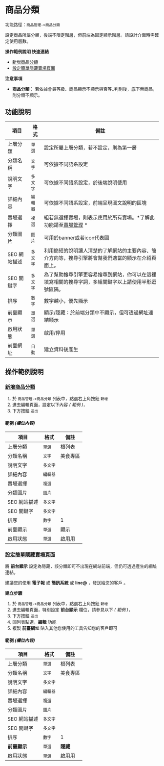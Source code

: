 #  商品分類

功能路徑：`商品管理->商品分類`

設定商品所屬分類，後端不限定階層，但前端為固定顯示階層。請設計介面時需確定使用層數。

**操作範例說明 快速連結**

* [新增商品分類](/guide/product-category#新增商品分類)
* [設定簡單隱藏賣場頁面](/guide/product-category#設定簡單隱藏頁面賣場)

**注意事項**

* **商品分類：** 若依據會員等級、商品顯示不顯示與否等..判別後，底下無商品，則分類不顯示。

##  功能說明

| 項目  | 格式 | 備註 |
|---|---|---|
|上層分類|`單選`|設定所屬上層分類，若不設定，則為第一層|
|分類名稱|`文字`|可依據不同語系設定|
|說明文字|`多文字`|可依據不同語系設定，於後端說明使用|
|詳細內容|`編輯器`|可依據不同語系設定，前端呈現圖文說明的區塊|
|賣場選擇|`複選`|組若無選擇賣場，則表示應用於所有賣場。*了解此功能請至[賣場管理](/guide/product-market) *|
|分類圖片|`圖片`|可用於banner或者icon代表圖|
|SEO 網站描述|`多文字`|利用簡短的說明讓人清楚的了解網站的主要內容、簡介方向等，搜尋引擎將會幫我們適當的顯示在介紹頁面上。|
|SEO 關鍵字|`多文字`|為了幫助搜尋引擎更容易搜尋到網站，你可以在這裡填寫相關的搜尋字詞，多組關鍵字以上請使用半形逗號區隔。|
|排序|`數字`|數字越小，優先顯示|
|前臺顯示|`單選`|顯示/隱藏：於前端分類中不顯示，但可透過網址連結顯示|
|啟用狀態|`單選`|啟用/停用|
|前臺網址|`自動`|建立資料後產生|



##  操作範例說明

### [新增商品分類](/guide/product-category#新增商品分類)

1. 於 `商品管理->商品分類` 列表中，點選右上角按鈕 `新增` 
2. 進去編輯頁面，設定以下內容 _( 範例 )_，
3. 下方按鈕 `送出`

#### 範例 _(欄位內容)_

| 項目  | 格式 | 備註 |
|---|---|---|
|上層分類|`單選`|根列表|
|分類名稱|`文字`|美食專區|
|說明文字|`多文字`||
|詳細內容|`編輯器`||
|賣場選擇|`複選`||
|分類圖片|`圖片`||
|SEO 網站描述|`多文字`||
|SEO 關鍵字|`多文字`||
|排序|`數字`|1|
|前臺顯示|`單選`|顯示|
|啟用狀態|`單選`|啟用用|


### [設定簡單隱藏賣場頁面](/guide/product-category#設定簡單隱藏頁面賣場)

將 **前台顯示** 設定為隱藏，該分類即可不出現在網站前端，但仍可透過產生的網址連結。

建議您的使用 **電子報** 或 **簡訊系統** 或 **line@** ，發送給您的客戶 。

**建立步驟**

1. 於 `商品管理->商品分類` 列表中，點選右上角按鈕 `新增` 
2. 進去編輯頁面，特別設定 **前台顯示** 欄位，請參見以下 _( 範例 )_，
3. 下方按鈕 `送出`
4. 回列表點選，**編輯** 功能
5. 複製 **前臺網址** 貼入其他您使用的工具告知您的客戶即可

#### 範例 _(欄位內容)_

| 項目  | 格式 | 備註 |
|---|---|---|
|上層分類|`單選`|根列表|
|分類名稱|`文字`|美食專區|
|說明文字|`多文字`||
|詳細內容|`編輯器`||
|賣場選擇|`複選`||
|分類圖片|`圖片`||
|SEO 網站描述|`多文字`||
|SEO 關鍵字|`多文字`||
|排序|`數字`|1|
|**前臺顯示**|`單選`|**隱藏**|
|啟用狀態|`單選`|啟用用|

